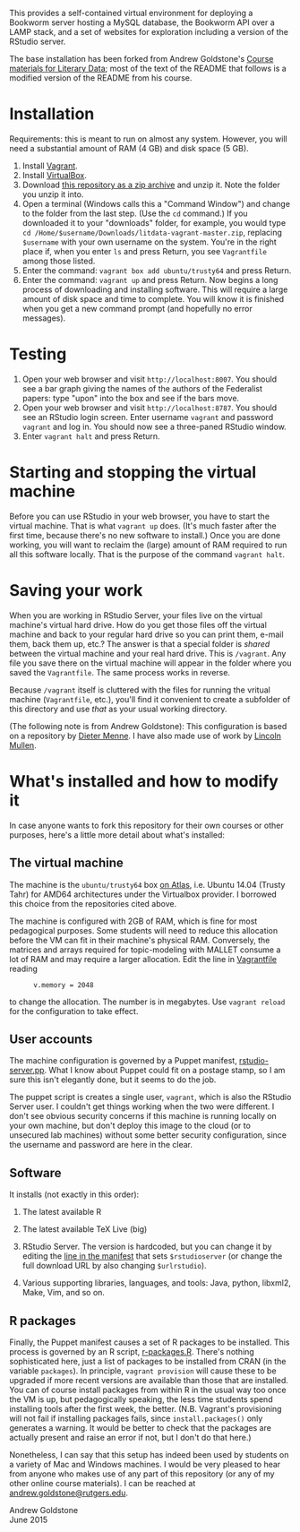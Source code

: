 

This provides a self-contained virtual environment for deploying a Bookworm server hosting a MySQL database, the Bookworm API over a LAMP stack, and a set of websites for exploration
including a version of the RStudio server.

The base installation has been forked from Andrew Goldstone's [Course materials for Literary Data](https://github.com/agoldst/litdata-vagrant); most of the text of the README that follows is a modified version of the README from his course.



# Installation

Requirements: this is meant to run on almost any system. However, you will need a substantial amount of RAM (4 GB) and disk space (5 GB).

1. Install [Vagrant](https://www.vagrantup.com/downloads).
2. Install [VirtualBox](https://www.virtualbox.org/wiki/Downloads).
3. Download [this repository as a zip archive](https://github.com/bschmidt/litdata-vagrant/archive/master.zip) and unzip it. Note the folder you unzip it into.
4. Open a terminal (Windows calls this a "Command Window") and change to the folder from the last step. (Use the `cd` command.) If you downloaded it to your "downloads" folder, for example, you would type `cd /Home/$username/Downloads/litdata-vagrant-master.zip`, replacing `$username` with your own username on the system. You're in the right place if, when you enter `ls` and press Return, you see `Vagrantfile` among those listed.
5. Enter the command: `vagrant box add ubuntu/trusty64` and press Return. 
6. Enter the command: `vagrant up` and press Return. Now begins a long process of downloading and installing software. This will require a large amount of disk space and time to complete. You will know it is finished when you get a new command prompt (and hopefully no error messages).


# Testing

1. Open your web browser and visit `http://localhost:8007`. You should see a bar graph giving the names of the authors of the Federalist papers: type "upon" into the box and see if the bars move.
1. Open your web browser and visit `http://localhost:8787`. You should see an RStudio login screen. Enter username `vagrant` and password `vagrant` and log in. You should now see a three-paned RStudio window.
1. Enter `vagrant halt` and press Return.

# Starting and stopping the virtual machine

Before you can use RStudio in your web browser, you have to start the virtual machine. That is what `vagrant up` does. (It's much faster after the first time, because there's no new software to install.) Once you are done working, you will want to reclaim the (large) amount of RAM required to run all this software locally. That is the purpose of the command `vagrant halt`.

# Saving your work

When you are working in RStudio Server, your files live on the virtual machine's virtual hard drive. How do you get those files off the virtual machine and back to your regular hard drive so you can print them, e-mail them, back them up, etc.? The answer is that a special folder is *shared* between the virtual machine and your real hard drive. This is `/vagrant`. Any file you save there on the virtual machine will appear in the folder where you saved the `Vagrantfile`. The same process works in reverse.

Because `/vagrant` itself is cluttered with the files for running the vritual machine (`Vagrantfile`, etc.), you'll find it convenient to create a subfolder of this directory and use *that* as your usual working directory.

(The following note is from Andrew Goldstone): This configuration is based on a repository by [Dieter Menne](https://bitbucket.org/dmenne/rstudio-shiny-server-on-ubuntu). I have also made use of work by [Lincoln Mullen](https://github.com/lmullen/vagrant-r-dev/).

# What's installed and how to modify it

In case anyone wants to fork this repository for their own courses or other purposes, here's a little more detail about what's installed:

## The virtual machine

The machine is the `ubuntu/trusty64` box [on Atlas](https://atlas.hashicorp.com/ubuntu/boxes/trusty64), i.e. Ubuntu 14.04 (Trusty Tahr) for AMD64 architectures under the Virtualbox provider. I borrowed this choice from the repositories cited above. 

The machine is configured with 2GB of RAM, which is fine for most pedagogical purposes. Some students will need to reduce this allocation before the VM can fit in their machine's physical RAM. Conversely, the matrices and arrays required for topic-modeling with MALLET consume a lot of RAM and may require a larger allocation. Edit the line in [Vagrantfile](Vagrantfile#L11) reading

````
      v.memory = 2048
````

to change the allocation. The number is in megabytes. Use `vagrant reload` for the configuration to take effect.

## User accounts

The machine configuration is governed by a Puppet manifest, [rstudio-server.pp](puppet/manifests/rstudio-server.pp). What I know about Puppet could fit on a postage stamp, so I am sure this isn't elegantly done, but it seems to do the job.

The puppet script is creates a single user, `vagrant`, which is also the RStudio Server user. I couldn't get things working when the two were different. I don't see obvious security concerns if this machine is running locally on your own machine, but don't deploy this image to the cloud (or to unsecured lab machines) without some better security configuration, since the username and password are here in the clear. 

## Software

 It installs (not exactly in this order):

1. The latest available R

2. The latest available TeX Live (big)

3. RStudio Server. The version is hardcoded, but you can change it by editing the [line in the manifest](puppet/manifests/rstudio-server.pp#L3) that sets `$rstudioserver` (or change the full download URL by also changing `$urlrstudio`).

4. Various supporting libraries, languages, and tools: Java, python, libxml2, Make, Vim, and so on.


## R packages

Finally, the Puppet manifest causes a set of R packages to be installed. This process is governed by an R script, [r-packages.R](r-packages.R). There's nothing sophisticated here, just a list of packages to be installed from CRAN (in the variable `packages`). In principle, `vagrant provision` will cause these to be upgraded if more recent versions are available than those that are installed. You can of course install packages from within R in the usual way too once the VM is up, but pedagogically speaking, the less time students spend installing tools after the first week, the better. (N.B. Vagrant's provisioning will not fail if installing packages fails, since `install.packages()` only generates a warning. It would be better to check that the packages are actually present and raise an error if not, but I don't do that here.)

Nonetheless, I can say that this setup has indeed been used by students on a variety of Mac and Windows machines. I would be very pleased to hear from anyone who makes use of any part of this repository (or any of my other online course materials). I can be reached at <andrew.goldstone@rutgers.edu>.

Andrew Goldstone  
June 2015
